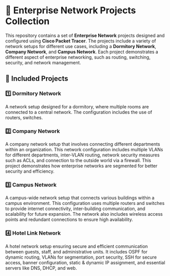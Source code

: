 # 🚀 Enterprise Network Projects Collection

This repository contains a set of **Enterprise Network** projects designed and configured using **Cisco Packet Tracer**. The projects include a variety of network setups for different use cases, including a **Dormitory Network**, **Company Network**, and **Campus Network**. Each project demonstrates a different aspect of enterprise networking, such as routing, switching, security, and network management.

## 📂 Included Projects

### 1️⃣ **Dormitory Network**
A network setup designed for a dormitory, where multiple rooms are connected to a central network. The configuration includes the use of routers, switches.

### 2️⃣ **Company Network**
A company network setup that involves connecting different departments within an organization. This network configuration includes multiple VLANs for different departments, inter-VLAN routing, network security measures such as ACLs, and connection to the outside world via a firewall. This project demonstrates how enterprise networks are segmented for better security and efficiency.

### 3️⃣ **Campus Network**
A campus-wide network setup that connects various buildings within a campus environment. This configuration uses multiple routers and switches to provide internet connectivity, inter-building communication, and scalability for future expansion. The network also includes wireless access points and redundant connections to ensure high availability.
### 4️⃣ **Hotel Link Network**
A hotel network setup ensuring secure and efficient communication between guests, staff, and administrative units. It includes OSPF for dynamic routing, VLANs for segmentation, port security, SSH for secure access, banner configuration, static & dynamic IP assignment, and essential servers like DNS, DHCP, and web.
